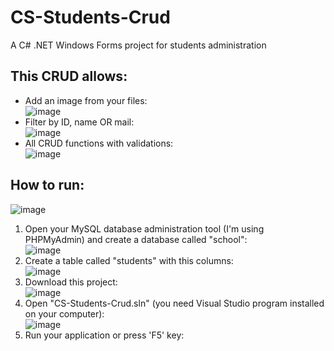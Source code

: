 # CS-Students-Crud
A C# .NET Windows Forms project for students administration

## This CRUD allows:

- Add an image from your files: <br> ![image](https://github.com/OscarChavez99/CS-Students-Crud/assets/80979314/fdfd6294-30d1-4164-a721-337884635641)
- Filter by ID, name OR mail: <br> ![image](https://github.com/OscarChavez99/CS-Students-Crud/assets/80979314/a9b29a86-b1c0-409d-82a9-85c72b5f5e0b)
- All CRUD functions with validations: <br> ![image](https://github.com/OscarChavez99/CS-Students-Crud/assets/80979314/e2aa1133-423b-468f-83fc-2b735535cb5f)

## How to run:
![image](https://github.com/OscarChavez99/CS-Students-Crud/assets/80979314/8e713bed-bf73-40a0-9d7c-74f4eb828bdc)

1. Open your MySQL database administration tool (I'm using PHPMyAdmin) and create a database called "school": <br> ![image](https://github.com/OscarChavez99/CS-Students-Crud/assets/80979314/15ccc319-302a-4a70-a1ad-33e640d12808)
2. Create a table called "students" with this columns: <br> ![image](https://github.com/OscarChavez99/CS-Students-Crud/assets/80979314/36c64cf7-5312-4817-a4a4-8913aba4baa8)
3. Download this project: <br> ![image](https://github.com/OscarChavez99/CS-Students-Crud/assets/80979314/b0e622f9-fc41-4d7d-b15f-0ac1d7563d28)
4. Open "CS-Students-Crud.sln" (you need Visual Studio program installed on your computer): <br> ![image](https://github.com/OscarChavez99/CS-Students-Crud/assets/80979314/9b6fa888-d966-450f-920a-9bb1e3208ef1)
5. Run your application or press 'F5' key: <br> 
